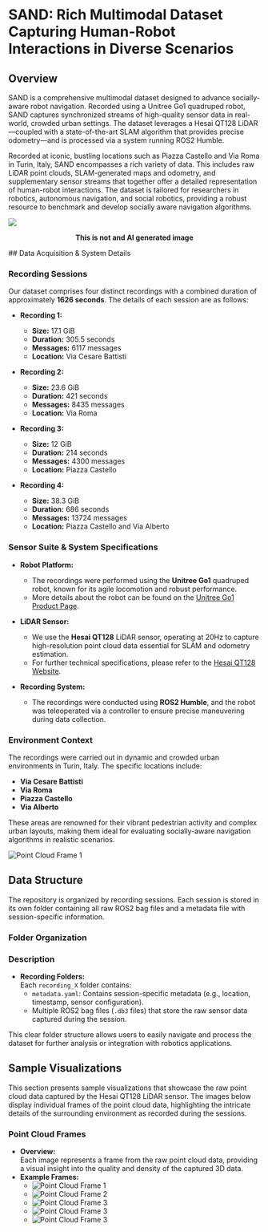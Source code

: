 # SAND: Rich Multimodal Dataset Capturing Human-Robot Interactions in Diverse Scenarios

## Overview

SAND is a comprehensive multimodal dataset designed to advance socially-aware robot navigation. Recorded using a Unitree Go1 quadruped robot, SAND captures synchronized streams of high-quality sensor data in real-world, crowded urban settings. The dataset leverages a Hesai QT128 LiDAR—coupled with a state-of-the-art SLAM algorithm that provides precise odometry—and is processed via a system running ROS2 Humble.

Recorded at iconic, bustling locations such as Piazza Castello and Via Roma in Turin, Italy, SAND encompasses a rich variety of data. This includes raw LiDAR point clouds, SLAM-generated maps and odometry, and supplementary sensor streams that together offer a detailed representation of human-robot interactions. The dataset is tailored for researchers in robotics, autonomous navigation, and social robotics, providing a robust resource to benchmark and develop socially aware navigation algorithms.

![](./images/7.jpeg)

<p align="center">
  <strong>This is not and AI generated image</strong>
</p>
## Data Acquisition & System Details

### Recording Sessions
Our dataset comprises four distinct recordings with a combined duration of approximately **1626 seconds**. The details of each session are as follows:

- **Recording 1:**
  - **Size:** 17.1 GiB
  - **Duration:** 305.5 seconds
  - **Messages:** 6117 messages
  - **Location:** Via Cesare Battisti

- **Recording 2:**
  - **Size:** 23.6 GiB
  - **Duration:** 421 seconds
  - **Messages:** 8435 messages
  - **Location:** Via Roma

- **Recording 3:**
  - **Size:** 12 GiB
  - **Duration:** 214 seconds
  - **Messages:** 4300 messages
  - **Location:** Piazza Castello

- **Recording 4:**
  - **Size:** 38.3 GiB
  - **Duration:** 686 seconds
  - **Messages:** 13724 messages
  - **Location:** Piazza Castello and Via Alberto

### Sensor Suite & System Specifications

- **Robot Platform:**
  - The recordings were performed using the **Unitree Go1** quadruped robot, known for its agile locomotion and robust performance.
  - More details about the robot can be found on the [Unitree Go1 Product Page](https://shop.unitree.com/products/unitreeyushutechnologydog-artificial-intelligence-companion-bionic-companion-intelligent-robot-go1-quadruped-robot-dog?srsltid=AfmBOoolAkfvPyK6gfOl0G2-_ozL7nvVu82R6AjaPywBH2e7_77nCqFN).

- **LiDAR Sensor:**
  - We use the **Hesai QT128** LiDAR sensor, operating at 20Hz to capture high-resolution point cloud data essential for SLAM and odometry estimation.
  - For further technical specifications, please refer to the [Hesai QT128 Website](https://www.hesaitech.com/product/qt128/).

- **Recording System:**

  - The recordings were conducted using **ROS2 Humble**, and the robot was teleoperated via a controller to ensure precise maneuvering during data collection.

### Environment Context
The recordings were carried out in dynamic and crowded urban environments in Turin, Italy. The specific locations include:
- **Via Cesare Battisti**
- **Via Roma**
- **Piazza Castello**
- **Via Alberto**

These areas are renowned for their vibrant pedestrian activity and complex urban layouts, making them ideal for evaluating socially-aware navigation algorithms in realistic scenarios.

![Point Cloud Frame 1](./images/8.jpeg)



## Data Structure

The repository is organized by recording sessions. Each session is stored in its own folder containing all raw ROS2 bag files and a metadata file with session-specific information.

### Folder Organization


### Description

- **Recording Folders:**  
  Each `recording_X` folder contains:
  - `metadata.yaml`: Contains session-specific metadata (e.g., location, timestamp, sensor configuration).
  - Multiple ROS2 bag files (`.db3` files) that store the raw sensor data captured during the session.


This clear folder structure allows users to easily navigate and process the dataset for further analysis or integration with robotics applications.



## Sample Visualizations

This section presents sample visualizations that showcase the raw point cloud data captured by the Hesai QT128 LiDAR sensor. The images below display individual frames of the point cloud data, highlighting the intricate details of the surrounding environment as recorded during the sessions.

### Point Cloud Frames
- **Overview:**  
  Each image represents a frame from the raw point cloud data, providing a visual insight into the quality and density of the captured 3D data.
- **Example Frames:**
  - ![Point Cloud Frame 1](./images/1.png)
  - ![Point Cloud Frame 2](./images/2.png)
  - ![Point Cloud Frame 3](./images/3.png)
  - ![Point Cloud Frame 3](./images/4.png)
  - ![Point Cloud Frame 3](./images/5.png)


